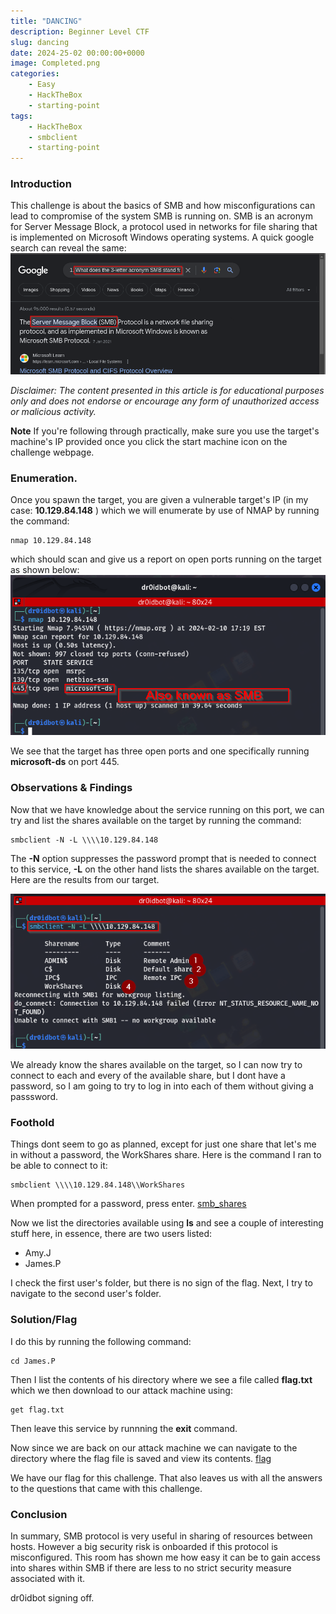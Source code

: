 ```yaml
---
title: "DANCING"
description: Beginner Level CTF
slug: dancing
date: 2024-25-02 00:00:00+0000
image: Completed.png
categories: 
    - Easy
    - HackTheBox
    - starting-point
tags:
    - HackTheBox
    - smbclient
    - starting-point
---
```


### Introduction
This challenge is about the basics of SMB and how misconfigurations can lead to compromise of the system SMB is running on. SMB is an acronym for Server Message Block, a protocol used in networks for file sharing that is implemented on Microsoft Windows operating systems. A quick google search can reveal the same: 
![google_search](Q1.png) 

_Disclaimer: The content presented in this article is for educational purposes only and does not endorse or encourage any form of unauthorized access or malicious activity._

**Note** If you're following through practically, make sure you use the target's machine's IP provided once you click the start machine icon on the challenge webpage.

### Enumeration.
Once you spawn the target, you are given a vulnerable target's IP (in my case: **10.129.84.148** ) which we will enumerate by use of NMAP by running the command: 
```
nmap 10.129.84.148

```
which should scan and give us a report on open ports running on the target as shown below:
![nmap_results](Q2.png)

We see that the target has three open ports and one specifically running **microsoft-ds** on port 445.

### Observations & Findings
Now that we have knowledge about the service running on this port, we can try and list the shares available on the target by running the command: 

```
smbclient -N -L \\\\10.129.84.148

```
The **-N** option suppresses the password prompt that is needed to connect to this service, **-L** on the other hand lists the shares available on the target. Here are the results from our target.

![smb_shares](Q3,4.png) 

We already know the shares available on the target, so I can now try to connect to each and every of the available share, but I dont have a password, so I am going to try to log in into each of them without giving a passsword. 

### Foothold
Things dont seem to go as planned, except for just one share that let's me in without a password, the WorkShares share. Here is the command I ran to be able to connect to it:

```
smbclient \\\\10.129.84.148\\WorkShares

```
When prompted for a password, press enter. 
[smb_shares](Q6.png) 

Now we list the directories available using **ls** and see a couple of interesting stuff here, in essence, there are two users listed:
* Amy.J
* James.P

I check the first user's folder, but there is no sign of the flag. Next, I try to navigate to the second user's folder.

### Solution/Flag
I do this by running the following command:
```
cd James.P

``` 
Then I list the contents of his directory where we see a file called **flag.txt** which we then download to our attack machine using:
```
get flag.txt
```
Then leave this service by runnning the **exit** command.

Now since we are back on our attack machine we can navigate to the directory where the flag file is saved and view its contents.
[flag](Flag.png) 

We have our flag for this challenge. That also leaves us with all the answers  to the questions that came with this challenge.

### Conclusion
In summary, SMB protocol is very useful in sharing of resources between hosts. However a big security risk is onboarded if this protocol is misconfigured. This room has shown me how easy it can be to gain access into shares within SMB if there are less to no strict security measure associated with it.

dr0idbot signing off.
